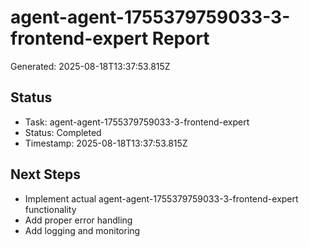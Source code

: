 # agent-agent-1755379759033-3-frontend-expert Report

Generated: 2025-08-18T13:37:53.815Z

## Status
- Task: agent-agent-1755379759033-3-frontend-expert
- Status: Completed
- Timestamp: 2025-08-18T13:37:53.815Z

## Next Steps
- Implement actual agent-agent-1755379759033-3-frontend-expert functionality
- Add proper error handling
- Add logging and monitoring
